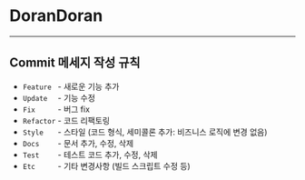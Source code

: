 # DoranDoran
---------
## Commit 메세지 작성 규칙

- `Feature ` - 새로운 기능 추가
- `Update  ` - 기능 수정
- `Fix     ` - 버그 fix
- `Refactor` - 코드 리팩토링
- `Style   ` - 스타일 (코드 형식, 세미콜론 추가: 비즈니스 로직에 변경 없음)
- `Docs    ` - 문서 추가, 수정, 삭제
- `Test    ` - 테스트 코드 추가, 수정, 삭제
- `Etc     ` - 기타 변경사항 (빌드 스크립트 수정 등)